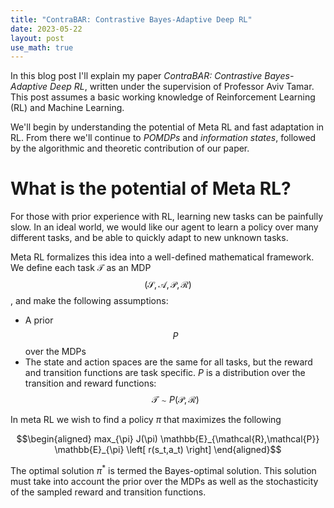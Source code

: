 ```yaml
---
title: "ContraBAR: Contrastive Bayes-Adaptive Deep RL"
date: 2023-05-22
layout: post
use_math: true
---
```

In this blog post I'll explain my paper _ContraBAR: Contrastive Bayes-Adaptive Deep RL_, written under the supervision of Professor Aviv Tamar.
This post assumes a basic working knowledge of Reinforcement Learning (RL) and Machine Learning.

We'll begin by understanding the potential of Meta RL and fast adaptation in RL. From there we'll continue to _POMDPs_ and _information states_, followed by the algorithmic and theoretic contribution of our paper.

# What is the potential of Meta RL?

For those with prior experience with RL, learning new tasks can be painfully slow. In an ideal world, we would like our agent to learn a policy over many different tasks, and be able to quickly adapt to new unknown tasks. 

Meta RL formalizes this idea into a well-defined mathematical framework. We define each task $\mathcal{T}$ as an MDP $$(\mathcal{S}, \mathcal{A}, \mathcal{P}, \mathcal{R})$$, and make the following assumptions:

- A prior $$P$$ over the MDPs 
- The state and action spaces are the same for all tasks, but the reward and transition functions are task specific. $P$ is a distribution over the transition and reward functions: $$\mathcal{T} \sim P(\mathcal{P},\mathcal{R})$$

In meta RL we wish to find a policy $\pi$ that maximizes the following

$$\begin{aligned}
max_{\pi} J(\pi) \mathbb{E}_{\mathcal{R},\mathcal{P}} \mathbb{E}_{\pi} \left[ r(s_t,a_t) \right]
\end{aligned}$$

The optimal solution $\pi^{*}$ is termed the Bayes-optimal solution. This solution must take into account the prior over the MDPs as well as the stochasticity of the sampled reward and transition functions. 
